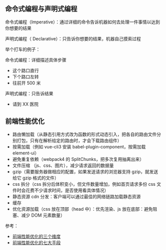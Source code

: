 ## 命令式编程与声明式编程

命令式编程（Imperative）：通过详细的命令告诉机器如何去处理一件事情以达到你想要的结果

声明式编程（ Declarative）：只告诉你想要的结果，机器自己摸索过程

举个打车的例子：

命令式编程：详细描述具体步骤

-   这个路口直行
-   下个路口左转
-   往前开 500 米

声明式编程：只告诉结果

-   请到 XX 医院

## 前端性能优化

-   路由懒加载（从静态引用方式改为函数的形式动态引入，把各自的路由文件分别打包，只有在解析给定的路由时，才会下载路由组件）
-   按需加载（例如 vue-cli3 安装 babel-plugin-component，按需加载 element-ui）
-   避免重复依赖（webpack4 的 SplitChunks，把多次复用抽离出来）
-   文件压缩 （js、css、图片），减少请求返回的数据量
-   gzip（需要服务器做相应的配置，如果发送请求的浏览器支持 gzip，就发送给它 gzip 格式的文件）
-   css 拆分（css 拆分后体积变小，但文件数量增加，例如首页请求多份 css 文件时会花费不少请求时间，是否使用看具体情况）
-   静态资源 cdn 分发：客户端可以通过最佳的网络链路加载静态资源
-   缓存
-   优化资源加载（css 放在顶部（head 中）：优先渲染、js 放在底部：避免阻塞、减少 DOM 元素数量）

参考：

-   [前端性能优化的三个维度](https://segmentfault.com/a/1190000019499007)
-   [前端性能优化的七大手段](https://www.cnblogs.com/xiaohuochai/p/9178390.html)
